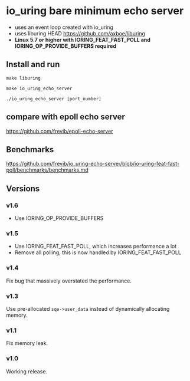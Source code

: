 # io_uring bare minimum echo server
* uses an event loop created with io_uring
* uses liburing HEAD https://github.com/axboe/liburing
* __Linux 5.7 or higher with IORING_FEAT_FAST_POLL and IORING_OP_PROVIDE_BUFFERS required__


## Install and run
`make liburing`

`make io_uring_echo_server`

`./io_uring_echo_server [port_number]`

## compare with epoll echo server
https://github.com/frevib/epoll-echo-server


## Benchmarks
https://github.com/frevib/io_uring-echo-server/blob/io-uring-feat-fast-poll/benchmarks/benchmarks.md



## Versions

### v1.6
* Use IORING_OP_PROVIDE_BUFFERS

### v1.5
* Use IORING_FEAT_FAST_POLL, which increases performance a lot
* Remove all polling, this is now handled by IORING_FEAT_FAST_POLL

### v1.4
Fix bug that massively overstated the performance.

### v1.3
Use pre-allocated `sqe->user_data` instead of dynamically allocating memory.

### v1.1
Fix memory leak.

### v1.0
Working release.